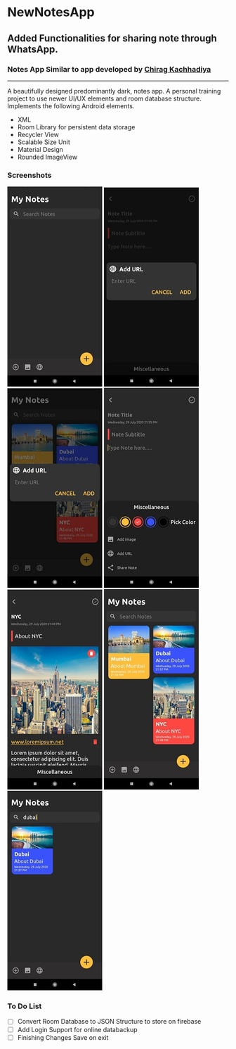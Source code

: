# NewNotesApp
## Added Functionalities for sharing note through WhatsApp. 
### Notes App Similar to app developed by [Chirag Kachhadiya](https://youtu.be/hlkekoPqsis)
---
A beautifully designed predominantly dark, notes app.
A personal training project to use newer UI/UX elements and room database structure.
Implements the following Android elements.
- XML
- Room Library for persistent data storage
- Recycler View
- Scalable Size Unit
- Material Design
- Rounded ImageView

### Screenshots
 ![Initial Screen](images/InitialScreen.jpeg) 
 ![Add Url Dialog](images/AddUrlDialog.jpeg)
 ![Add Quick Url Dialog](images/AddUrlShortDialog.jpeg)
 ![Miscellaneous Drawer](images/MiscellaneousDrawer.jpeg)
 ![Note](images/Note.jpeg)
 ![Recycler View](images/Recyclerview.jpeg)
 ![Search Notes](images/SearchNotes.jpeg)
 
### To Do List
- [ ] Convert Room Database to JSON Structure to store on firebase
- [ ] Add Login Support for online databackup
- [ ] Finishing Changes Save on exit
